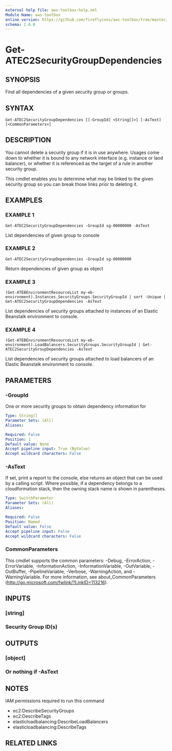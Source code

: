 ```yaml
---
external help file: aws-toolbox-help.xml
Module Name: aws-toolbox
online version: https://github.com/fireflycons/aws-toolbox/tree/master/docs/en-US/Get-ATEC2LatestAMI.md
schema: 2.0.0
---
```


# Get-ATEC2SecurityGroupDependencies

## SYNOPSIS
Find all dependencies of a given security group or groups.

## SYNTAX

```
Get-ATEC2SecurityGroupDependencies [[-GroupId] <String[]>] [-AsText] [<CommonParameters>]
```

## DESCRIPTION
You cannot delete a security group if it is in use anywhere.
Usages come down to whether it is bound to any network interface (e.g.
instance or laod balancer),
or whether it is referenced as the target of a rule in another security group.

This cmdlet enables you to determine what may be linked to the given security group so you can
break those links prior to deleting it.

## EXAMPLES

### EXAMPLE 1
```
Get-ATEC2SecurityGroupDependencies -GroupId sg-00000000 -AsText
```

List dependencies of given group to console

### EXAMPLE 2
```
Get-ATEC2SecurityGroupDependencies -GroupId sg-00000000
```

Return dependencies of given group as object

### EXAMPLE 3
```
(Get-ATEBEnvironmentResourceList my-eb-environment).Instances.SecurityGroups.SecurityGroupId | sort -Unique | Get-ATEC2SecurityGroupDependencies -AsText
```

List dependencies of security groups attached to instances of an Elastic Beanstalk environment to console.

### EXAMPLE 4
```
(Get-ATEBEnvironmentResourceList my-eb-environment).LoadBalancers.SecurityGroups.SecurityGroupId | Get-ATEC2SecurityGroupDependencies -AsText
```

List dependencies of security groups attached to load balancers of an Elastic Beanstalk environment to console.

## PARAMETERS

### -GroupId
One or more security groups to obtain dependency information for

```yaml
Type: String[]
Parameter Sets: (All)
Aliases:

Required: False
Position: 1
Default value: None
Accept pipeline input: True (ByValue)
Accept wildcard characters: False
```

### -AsText
If set, print a report to the console, else returns an object that can be used by a calling script.
Where possible, if a dependency belongs to a cloudformation stack, then the owning stack name is shown in parentheses.

```yaml
Type: SwitchParameter
Parameter Sets: (All)
Aliases:

Required: False
Position: Named
Default value: False
Accept pipeline input: False
Accept wildcard characters: False
```

### CommonParameters
This cmdlet supports the common parameters: -Debug, -ErrorAction, -ErrorVariable, -InformationAction, -InformationVariable, -OutVariable, -OutBuffer, -PipelineVariable, -Verbose, -WarningAction, and -WarningVariable.
For more information, see about_CommonParameters (http://go.microsoft.com/fwlink/?LinkID=113216).

## INPUTS

### [string]
### Security Group ID(s)
## OUTPUTS

### [object]
### Or nothing if -AsText
## NOTES
IAM permissions required to run this command

- ec2:DescribeSecurityGroups
- ec2:DescribeTags
- elasticloadbalancing:DescribeLoadBalancers
- elasticloadbalancing:DescribeTags

## RELATED LINKS
